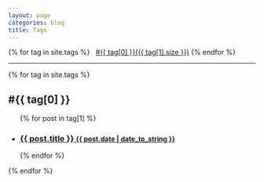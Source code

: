 ```yaml
---
layout: page
categories: blog
title: Tags
---
```


<div class="page">
  <span>
    {% for tag in site.tags %}
      &nbsp;&nbsp;<a href="#{{ tag[0] | slugify }}">#{{ tag[0] }}({{ tag[1].size }})</a>
    {% endfor %}
  </span>
  
  <hr/>
  
  {% for tag in site.tags %}
    <h2 id="{{ tag[0] | slugify }}">#{{ tag[0] }}</h2>
    <ul class="related-posts">
      {% for post in tag[1] %}
        <li>
          <h3>
            <a href="{{ site.baseurl }}{{ post.url }}">
              {{ post.title }}
              <small>{{ post.date | date_to_string }}</small>
            </a>
          </h3>
        </li>
      {% endfor %}
    </ul>
  {% endfor %}
</div>
